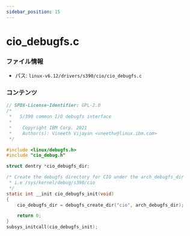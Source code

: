 ```yaml
---
sidebar_position: 15
---
```

# cio_debugfs.c

### ファイル情報

- パス: `linux-v6.12/drivers/s390/cio/cio_debugfs.c`

### コンテンツ

```c
// SPDX-License-Identifier: GPL-2.0
/*
 *   S/390 common I/O debugfs interface
 *
 *    Copyright IBM Corp. 2021
 *    Author(s): Vineeth Vijayan <vneethv@linux.ibm.com>
 */

#include <linux/debugfs.h>
#include "cio_debug.h"

struct dentry *cio_debugfs_dir;

/* Create the debugfs directory for CIO under the arch_debugfs_dir
 * i.e /sys/kernel/debug/s390/cio
 */
static int __init cio_debugfs_init(void)
{
	cio_debugfs_dir = debugfs_create_dir("cio", arch_debugfs_dir);

	return 0;
}
subsys_initcall(cio_debugfs_init);

```
